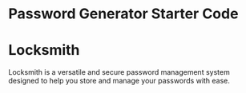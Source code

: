 # Password Generator Starter Code
# Locksmith
Locksmith is a versatile and secure password management system designed to help you store and manage your passwords with ease.
